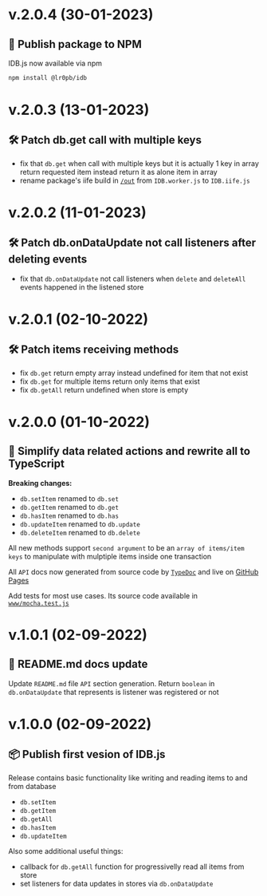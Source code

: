 # v.2.0.4 (30-01-2023)
## 🚀 Publish package to NPM
IDB.js now available via npm
```bash
npm install @lr0pb/idb
```

# v.2.0.3 (13-01-2023)
## 🛠️ Patch db.get call with multiple keys
- fix that `db.get` when call with multiple keys but it is actually 1 key in array return requested item instead return it as alone item in array
- rename package's iife build in [`/out`](./out/) from `IDB.worker.js` to `IDB.iife.js`

# v.2.0.2 (11-01-2023)
## 🛠️ Patch db.onDataUpdate not call listeners after deleting events
- fix that `db.onDataUpdate` not call listeners when `delete` and `deleteAll` events happened in the listened store

# v.2.0.1 (02-10-2022)
## 🛠️ Patch items receiving methods
- fix `db.get` return empty array instead undefined for item that not exist
- fix `db.get` for multiple items return only items that exist
- fix `db.getAll` return undefined when store is empty

# v.2.0.0 (01-10-2022)
## 🔬 Simplify data related actions and rewrite all to TypeScript
**Breaking changes:**
- `db.setItem` renamed to `db.set`
- `db.getItem` renamed to `db.get`
- `db.hasItem` renamed to `db.has`
- `db.updateItem` renamed to `db.update`
- `db.deleteItem` renamed to `db.delete`

All new methods support `second argument` to be an `array of items/item keys` to manipulate with mulptiple items inside one transaction

All `API` docs now generated from source code by [`TypeDoc`](https://typedoc.org) and live on [GitHub Pages](https://lr0pb.github.io/IDB.js/classes/IDB.IDB)

Add tests for most use cases. Its source code available in [`www/mocha.test.js`](https://github.com/lr0pb/IDB.js/tree/main/www/mocha.test.js)

# v.1.0.1 (02-09-2022)
## 📜 README.md docs update
Update `README.md` file `API` section generation. Return `boolean` in `db.onDataUpdate` that represents is listener was registered or not

# v.1.0.0 (02-09-2022)
## 📦 Publish first vesion of IDB.js
Release contains basic functionality like writing and reading items to and from database
- `db.setItem`
- `db.getItem`
- `db.getAll`
- `db.hasItem`
- `db.updateItem`

Also some additional useful things:
- callback for `db.getAll` function for progressivelly read all items from store
- set listeners for data updates in stores via `db.onDataUpdate`
